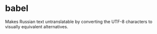 # babel
Makes Russian text untranslatable by converting the UTF-8 characters to visually equivalent alternatives.
